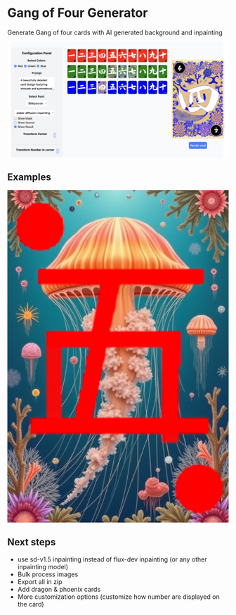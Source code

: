 # Gang of Four Generator

Generate Gang of four cards with AI generated background and inpainting

![screenshot](./docs/screenshot_V0.1.png)

## Examples

![example1](./docs/example1.png)

## Next steps

- use sd-v1.5 inpainting instead of flux-dev inpainting (or any other inpainting model)
- Bulk process images
- Export all in zip
- Add dragon & phoenix cards
- More customization options (customize how number are displayed on the card)

